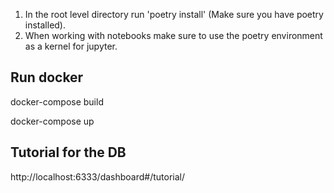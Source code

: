 1. In the root level directory run 'poetry install' (Make sure you have poetry installed).
2. When working with notebooks make sure to use the poetry environment as a kernel for jupyter.
   
## Run docker

docker-compose build

docker-compose up

## Tutorial for the DB

http://localhost:6333/dashboard#/tutorial/
